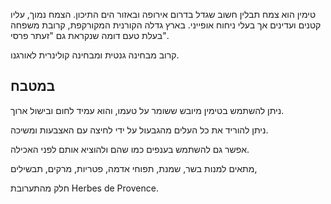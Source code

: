 טימין הוא צמח תבלין חשוב שגדל בדרום אירופה ובאזור הים התיכון. הצמח נמוך, עליו קטנים ועדינים אך בעלי ניחוח אופייני. בארץ גדלה הקורנית המקורקפת, קרובת משפחה בעלת טעם דומה שנקראת גם "זעתר פרסי".

קרוב מבחינה גנטית ומבחינה קולינרית לאורגנו.

## במטבח

ניתן להשתמש בטימין מיובש ששומר על טעמו, והוא עמיד לחום ובישול ארוך.

ניתן להוריד את כל העלים מהגבעול על ידי לחיצה עם האצבעות ומשיכה.

אפשר גם להשתמש בענפים כמו שהם ולהוציא אותם לפני האכילה.

מתאים למנות בשר, שמנת, תפוחי אדמה, פטריות, מרקים, תבשילים,

חלק מהתערובת Herbes de Provence.

